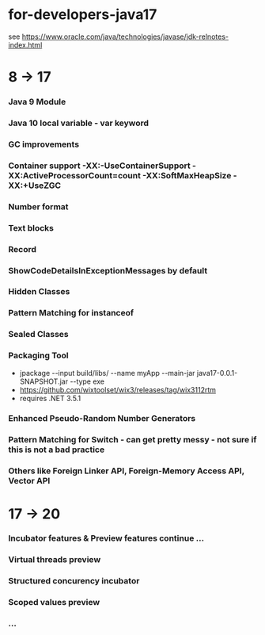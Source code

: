 # for-developers-java17

see https://www.oracle.com/java/technologies/javase/jdk-relnotes-index.html

# 8 -> 17

### Java 9 Module
### Java 10 local variable - var keyword
### GC improvements 
### Container support  -XX:-UseContainerSupport -XX:ActiveProcessorCount=count -XX:SoftMaxHeapSize -XX:+UseZGC
### Number format
### Text blocks
### Record
### ShowCodeDetailsInExceptionMessages by default
### Hidden Classes
### Pattern Matching for instanceof
### Sealed Classes
### Packaging Tool
- jpackage --input build/libs/ --name myApp --main-jar java17-0.0.1-SNAPSHOT.jar --type exe
- https://github.com/wixtoolset/wix3/releases/tag/wix3112rtm
- requires .NET 3.5.1
### Enhanced Pseudo-Random Number Generators
### Pattern Matching for Switch - can get pretty messy - not sure if this is not a bad practice
### Others like Foreign Linker API, Foreign-Memory Access API, Vector API 


# 17 -> 20

### Incubator features & Preview features continue ...
### Virtual threads preview
### Structured concurency incubator
### Scoped values preview
### ...



